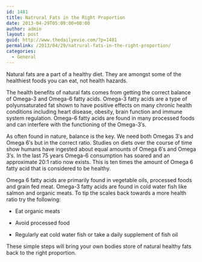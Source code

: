 ```yaml
---
id: 1481
title: Natrural Fats in the Right Proportion
date: 2013-04-29T05:09:00+00:00
author: admin
layout: post
guid: http://www.thedailyevie.com/?p=1481
permalink: /2013/04/29/natrural-fats-in-the-right-proportion/
categories:
  - General
---
```

Natural fats are a part of a healthy diet. They are amongst some of the healthiest foods you can eat, not health hazards.

The health benefits of natural fats comes from getting the correct balance of Omega-3 and Omega-6 fatty acids. Omega-3 fatty acids are a type of polyunsaturated fat shown to have positive effects on many chronic health conditions including heart disease, obesity, brain function and immune system regulation. Omega-6 fatty acids are found in many processed foods and can interfere with the functioning of the Omega-3&#8242;s.

As often found in nature, balance is the key. We need both Omegas 3&#8242;s and Omega 6&#8242;s but in the correct ratio. Studies on diets over the course of time show humans have ingested about equal amounts of Omega 6&#8242;s and Omega 3&#8242;s. In the last 75 years Omega-6 consumption has soared and an approximate 20:1 ratio now exists. This is ten times the amount of Omega 6 fatty acid that is considered to be healthy.

Omega 6 fatty acids are primarily found in vegetable oils, processed foods and grain fed meat. Omega-3 fatty acids are found in cold water fish like salmon and organic meats. To tip the scales back towards a more health ratio try the following:

* Eat organic meats

* Avoid processed food

* Regularly eat cold water fish or take a daily supplement of fish oil

These simple steps will bring your own bodies store of natural healthy fats back to the right proportion.